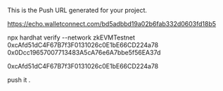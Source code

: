 This is the Push URL generated for your project.

https://echo.walletconnect.com/bd5adbbd19a02b6fab332d0603fd18b5



 npx hardhat verify --network zkEVMTestnet 0xcAfd51dC4F67B7f3F0131026c0E1bE66CD224a78 0x0Dcc19657007713483A5cA76e6A7bbe5f56EA37d

0xcAfd51dC4F67B7f3F0131026c0E1bE66CD224a78

push it . 